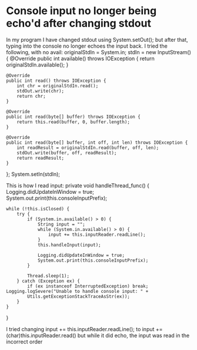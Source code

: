 
# Console input no longer being echo'd after changing stdout

In my program I have changed stdout using System.setOut(); but after that, typing into the console no longer echoes the input back.
I tried the following, with no avail:
originalStdIn = System.in;
stdIn = new InputStream() {
    @Override
    public int available() throws IOException {
        return originalStdIn.available();
    }
    
    @Override
    public int read() throws IOException {
        int chr = originalStdIn.read();
        stdOut.write(chr);
        return chr;
    }
    
    @Override
    public int read(byte[] buffer) throws IOException {
        return this.read(buffer, 0, buffer.length);
    }
    
    @Override
    public int read(byte[] buffer, int off, int len) throws IOException {
        int readResult = originalStdIn.read(buffer, off, len);
        stdOut.write(buffer, off, readResult);
        return readResult;
    }
};
System.setIn(stdIn);

This is how I read input:
private void handleThread_func() {
    Logging.didUpdateInWindow = true;
    System.out.print(this.consoleInputPrefix);
    
    while (!this.isClosed) {
        try {
            if (System.in.available() > 0) {
                String input = "";
                while (System.in.available() > 0) {
                    input += this.inputReader.readLine();
                }
                this.handleInput(input);
                
                Logging.didUpdateInWindow = true;
                System.out.print(this.consoleInputPrefix);
            }
            
            Thread.sleep(1);
        } catch (Exception ex) {
            if (ex instanceof InterruptedException) break;
    Logging.logSevere("Unable to handle console input: " + 
            Utils.getExceptionStackTraceAsStr(ex));
        }
    }
}

I tried changing input += this.inputReader.readLine(); to input += (char)this.inputReader.read() but while it did echo, the input was read in the incorrect order

        